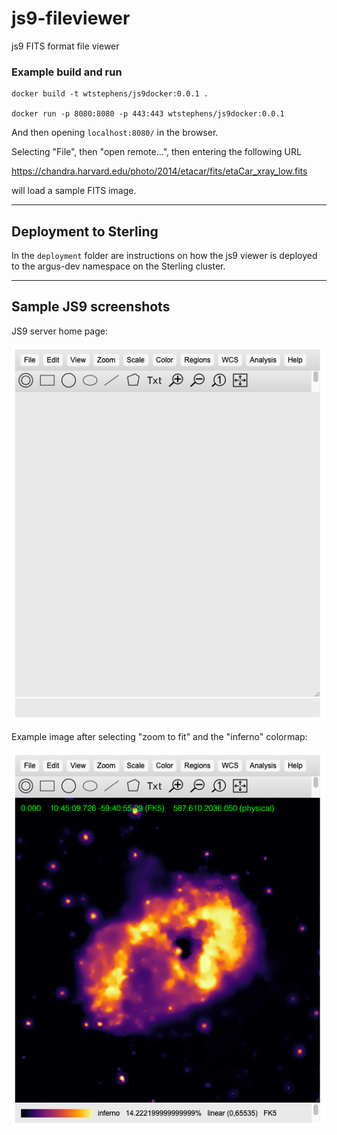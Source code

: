 # js9-fileviewer
js9 FITS format file viewer

### Example build and run
```
docker build -t wtstephens/js9docker:0.0.1 .

docker run -p 8080:8080 -p 443:443 wtstephens/js9docker:0.0.1
```
And then opening `localhost:8080/` in the browser.

Selecting "File", then "open remote...", then entering the following URL

https://chandra.harvard.edu/photo/2014/etacar/fits/etaCar_xray_low.fits

will load a sample FITS image.

-----

## Deployment to Sterling

In the `deployment` folder are instructions on how the js9 viewer is deployed to the argus-dev namespace on the Sterling cluster.

-----

## Sample JS9 screenshots

JS9 server home page:

![fits-viewer](images/fits-viewer.png)

Example image after selecting "zoom to fit" and the "inferno" colormap:

![fits-image-example](images/fits-sample.png)
